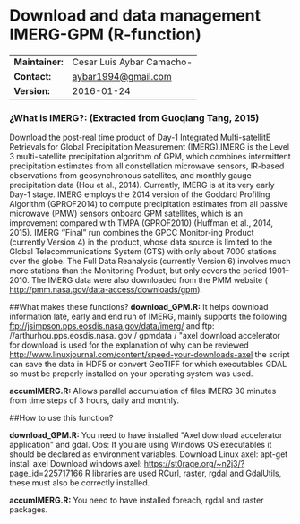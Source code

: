 Download and data management IMERG-GPM (R-function)
=========================================================
|||
|-----------------|----------------------------------------------------------------------------------|
| **Maintainer:** | Cesar Luis Aybar Camacho-                                                        |
| **Contact:**    | aybar1994@gmail.com                                                              |
| **Version:**    | 2016-01-24                                                                       |


### ¿What is IMERG?: (Extracted from Guoqiang Tang, 2015)
Download the post-real time product of Day-1 Integrated Multi-satellitE Retrievals for Global Precipitation
Measurement (IMERG).IMERG is the Level 3 multi-satellite precipitation algorithm of GPM, which combines intermittent precipitation estimates from all constellation microwave sensors, IR-based observations from geosynchronous satellites, and monthly gauge precipitation data (Hou et al., 2014). Currently, IMERG is at its very early Day-1 stage. IMERG employs the 2014 version of the Goddard Profiling Algorithm (GPROF2014) to compute precipitation estimates from all passive microwave (PMW) sensors onboard GPM satellites, which is an improvement compared with TMPA (GPROF2010) (Huffman et al., 2014, 2015). IMERG ‘‘Final” run combines the GPCC Monitor-ing Product (currently Version 4) in the product, whose data source is limited to the Global Telecommunications System (GTS) with only about 7000 stations over the globe. The Full Data Reanalysis (currently Version 6) involves much more stations than the Monitoring Product, but only covers the period 1901–2010. The IMERG data were also downloaded from the PMM website ( http://pmm.nasa.gov/data-access/downloads/gpm).

##What makes these functions?
**download_GPM.R:**
It helps download information late, early and end run of IMERG, mainly supports the following ftp://jsimpson.pps.eosdis.nasa.gov/data/imerg/ and ftp: //arthurhou.pps.eosdis.nasa. gov / gpmdata / "axel download accelerator for download is used for the explanation of why can be reviewed http://www.linuxjournal.com/content/speed-your-downloads-axel the script can save the data in HDF5 or convert GeoTIFF for which executables GDAL so must be properly installed on your operating system was used.

**accumIMERG.R:**
Allows parallel accumulation of files IMERG 30 minutes from time steps of 3 hours, daily and monthly.

##How to use this function?

**download_GPM.R:** You need to have installed "Axel download accelerator application" and gdal.
          Obs: If you are using Windows OS executables it should be declared as environment variables.
          Download Linux axel: apt-get install axel
          Download windows axel: https://st0rage.org/~n2j3/?page_id=225717166
R libraries are used RCurl, raster, rgdal and GdalUtils, these must also be correctly installed.

**accumIMERG.R:** You need to have installed foreach, rgdal and raster packages.
